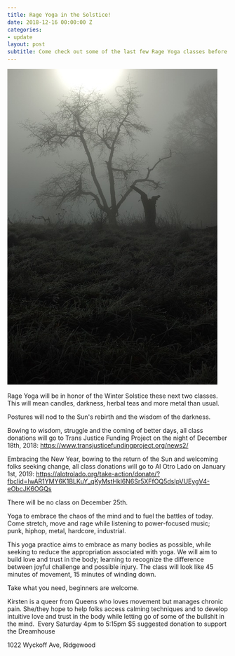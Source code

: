 ```yaml
---
title: Rage Yoga in the Solstice!
date: 2018-12-16 00:00:00 Z
categories:
- update
layout: post
subtitle: Come check out some of the last few Rage Yoga classes before the break to stretch in the Winter Solstice
---
```


![Rage Yoga](/assets/Winter-Tree-Mystical-Nightmare-Foggy-Dream-Spooky-382082.jpg)


Rage Yoga will be in honor of the Winter Solstice these next two classes.
This will mean candles, darkness, herbal teas and more metal than usual.

Postures will nod to the Sun's rebirth and the wisdom of the darkness.

Bowing to wisdom, struggle and the coming of better days, all class donations will go to Trans Justice Funding Project on the night of December 18th, 2018: 
https://www.transjusticefundingproject.org/news2/

Embracing the New Year, bowing to the return of the Sun and welcoming folks seeking change, all class donations will go to Al Otro Lado on January 1st, 2019: 
https://alotrolado.org/take-action/donate/?fbclid=IwAR1YMY6K1BLKuY_qKyMstHkl6N6Sr5XFfOQ5dsIpVUEygV4-eObcJK6OGQs

There will be no class on December 25th.

Yoga to embrace the chaos of the mind and to fuel the battles of today. Come stretch, move and rage while listening to power-focused music; punk, hiphop, metal, hardcore, industrial.

This yoga practice aims to embrace as many bodies as possible, while seeking to reduce the appropriation associated with yoga. We will aim to build love and trust in the body; learning to recognize the difference between joyful challenge and possible injury. The class will look like 45 minutes of movement, 15 minutes of winding down. 

Take what you need, beginners are welcome.

Kirsten is a queer from Queens who loves movement but manages chronic pain. She/they hope to help folks access calming techniques and to develop intuitive love and trust in the body while letting go of some of the bullshit in the mind.  Every Saturday 4pm to 5:15pm $5 suggested donation to support the Dreamhouse

1022 Wyckoff Ave, Ridgewood
